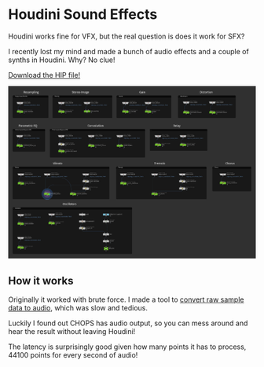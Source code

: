 # Houdini Sound Effects
Houdini works fine for VFX, but the real question is does it work for SFX?

I recently lost my mind and made a bunch of audio effects and a couple of synths in Houdini. Why? No clue!

[Download the HIP file!](hips/sdfs/sdf_volumes.hipnc?raw=true)

<img src="./images/sound/soundfx.png" width="800">

## How it works
Originally it worked with brute force. I made a tool to [convert raw sample data to audio](https://mysterypancake.github.io/Fun/html/rawaudio), which was slow and tedious.

Luckily I found out CHOPS has audio output, so you can mess around and hear the result without leaving Houdini!

The latency is surprisingly good given how many points it has to process, 44100 points for every second of audio!

